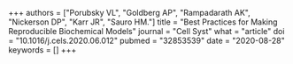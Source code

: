 +++
authors = ["Porubsky VL", "Goldberg AP", "Rampadarath AK", "Nickerson DP", "Karr JR", "Sauro HM."]
title = "Best Practices for Making Reproducible Biochemical Models"
journal = "Cell Syst"
what = "article"
doi = "10.1016/j.cels.2020.06.012"
pubmed = "32853539"
date = "2020-08-28"
keywords = []
+++


